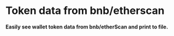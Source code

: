 # Token data from bnb/etherscan
 **Easily see wallet token data from bnb/etherScan and print to file.**
